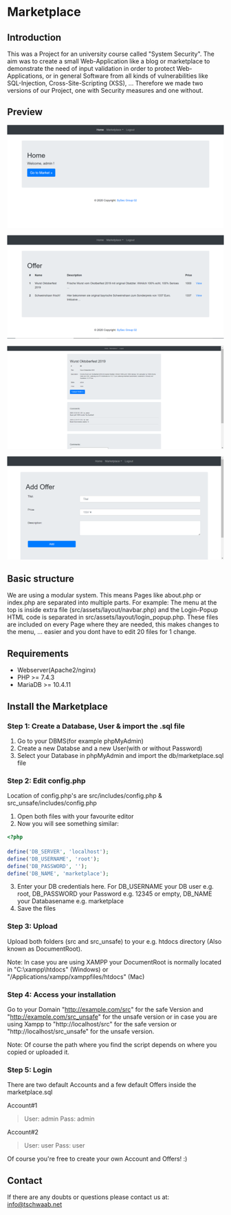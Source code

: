 # Marketplace
## Introduction

This was a Project for an university course called "System Security". The aim was to create a small Web-Application like a blog or marketplace to demonstrate the need of input validation in order to protect Web-Applications, or in general Software from all kinds of vulnerabilities like SQL-Injection, Cross-Site-Scripting (XSS), ...
Therefore we made two versions of our Project, one with Security measures and one without.
## Preview

![](https://github.com/tschwaab1/marketplace/blob/main/preview_pics/marketplace.PNG)

![](https://github.com/tschwaab1/marketplace/blob/main/preview_pics/marketplace2.PNG)

![](https://github.com/tschwaab1/marketplace/blob/main/preview_pics/marketplace3.PNG)

![](https://github.com/tschwaab1/marketplace/blob/main/preview_pics/marketplace4.PNG)

## Basic structure

We are using a modular system. This means Pages like about.php or index.php are separated into multiple parts. For example: The menu at the top is inside extra file (src/assets/layout/navbar.php) and the Login-Popup HTML code is separated in src/assets/layout/login_popup.php. These files are included on every Page where they are needed, this makes changes to the menu, ... easier and you dont have to edit 20 files for 1 change.

## Requirements

* Webserver(Apache2/nginx)
* PHP >= 7.4.3
* MariaDB >= 10.4.11

## Install the Marketplace
### Step 1: Create a Database, User & import the .sql file
1. Go to your DBMS(for example phpMyAdmin)
2. Create a new Databse and a new User(with or without Password) 
3. Select your Database in phpMyAdmin and import the db/marketplace.sql file

### Step 2: Edit config.php

Location of config.php's are src/includes/config.php & src_unsafe/includes/config.php

1. Open both files with your favourite editor
2. Now you will see something similar:

```php
<?php

define('DB_SERVER', 'localhost');
define('DB_USERNAME', 'root');
define('DB_PASSWORD', '');
define('DB_NAME', 'marketplace');
```
3. Enter your DB credentials here. For DB_USERNAME your DB user e.g. root, DB_PASSWORD your Password e.g. 12345 or empty, DB_NAME your Databasename e.g. marketplace
4. Save the files

### Step 3: Upload
Upload both folders (src and src_unsafe) to your e.g. htdocs directory (Also known as DocumentRoot).

Note: In case you are using XAMPP your DocumentRoot is normally located in "C:\xampp\htdocs" (Windows) or "/Applications/xampp/xamppfiles/htdocs" (Mac)

### Step 4: Access your installation
Go to your Domain "http://example.com/src" for the safe Version and "http://example.com/src_unsafe" for the unsafe version
or
in case you are using Xampp to "http://localhost/src" for the safe version or "http://localhost/src_unsafe" for the unsafe version.

Note: Of course the path where you find the script depends on where you copied or uploaded it. 

### Step 5: Login

There are two default Accounts and a few default Offers inside the marketplace.sql

Account#1
>User: admin
>Pass: admin

Account#2
>User: user
>Pass: user

Of course you're free to create your own Account and Offers! :)

## Contact

If there are any doubts or questions please contact us at: info@tschwaab.net
